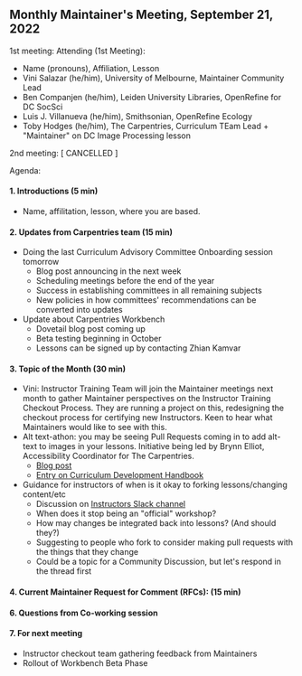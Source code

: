 ## Monthly Maintainer's Meeting, September 21, 2022

1st meeting:
Attending (1st Meeting):
- Name (pronouns), Affiliation, Lesson
- Vini Salazar (he/him), University of Melbourne, Maintainer Community Lead
- Ben Companjen (he/him), Leiden University Libraries, OpenRefine for DC SocSci
- Luis J. Villanueva (he/him), Smithsonian, OpenRefine Ecology
- Toby Hodges (he/him), The Carpentries, Curriculum TEam Lead + "Maintainer" on DC Image Processing lesson

2nd meeting: [ CANCELLED ]

Agenda:

#### 1. Introductions (5 min)

- Name, affilitation, lesson, where you are based.

#### 2. Updates from Carpentries team (15 min)
- Doing the last Curriculum Advisory Committee Onboarding session tomorrow
    - Blog post announcing in the next week
    - Scheduling meetings before the end of the year
    - Success in establishing committees in all remaining subjects
    - New policies in how committees' recommendations can be converted into updates
- Update about Carpentries Workbench
    - Dovetail blog post coming up
    - Beta testing beginning in October
    - Lessons can be signed up by contacting Zhian Kamvar

#### 3. Topic of the Month (30 min)
- Vini: Instructor Training Team will join the Maintainer meetings next month to gather Maintainer perspectives on the Instructor Training Checkout Process. They are running a project on this, redesigning the checkout process for certifying new Instructors. Keen to hear what Maintainers would like to see with this.
- Alt text-athon: you may be seeing Pull Requests coming in to add alt-text to images in your lessons. Initiative being led by Brynn Elliot, Accessibility Coordinator for The Carpentries.
    - [Blog post](https://carpentries.org/blog/2022/09/2022-accessibility-at-the-carpentries/)
    - [Entry on Curriculum Development Handbook](https://cdh.carpentries.org/adapting-existing-lessons-for-the-carpentries.html#add-alt-text-to-images)
- Guidance for instructors of when is it okay to forking lessons/changing content/etc
    - Discussion on [Instructors Slack channel](https://swcarpentry.slack.com/archives/C08BVNU00/p1663121227691109)
    - When does it stop being an "official" workshop?
    - How may changes be integrated back into lessons? (And should they?)
    - Suggesting to people who fork to consider making pull requests with the things that they change
    - Could be a topic for a Community Discussion, but let's respond in the thread first

#### 4. Current Maintainer Request for Comment (RFCs): (15 min)

#### 6. Questions from Co-working session

#### 7. For next meeting
- Instructor checkout team gathering feedback from Maintainers
- Rollout of Workbench Beta Phase